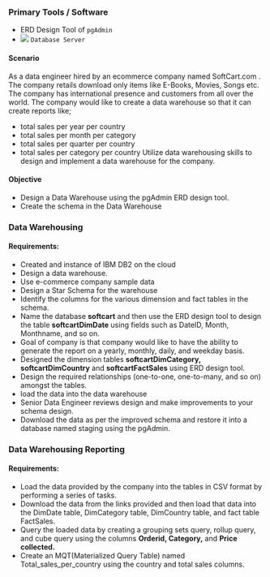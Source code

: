 ### Primary Tools / Software
- ERD Design Tool of ```pgAdmin```
- <img src="https://img.shields.io/badge/PostgreSQL-316192?style=for-the-badge&logo=postgresql&logoColor=white"> ```Database Server```

#### Scenario
As a data engineer hired by an ecommerce company named SoftCart.com . The company retails download only items like E-Books, Movies, Songs etc. The company has international presence and customers from all over the world. The company would like to create a data warehouse so that it can create reports like;

* total sales per year per country
* total sales per month per category
* total sales per quarter per country
* total sales per category per country
Utilize data warehousing skills to design and implement a data warehouse for the company.


#### Objective
- Design a Data Warehouse using the pgAdmin ERD design tool.
- Create the schema in the Data Warehouse

### Data Warehousing
#### Requirements:
- Created and instance of IBM DB2 on the cloud
- Design a data warehouse.
- Use e-commerce company sample data
- Design a Star Schema for the warehouse
- Identify the columns for the various dimension and fact tables in the schema.
- Name the database **softcart** and then use the ERD design tool to design the table **softcartDimDate** using fields such as DateID, Month, Monthname, and so on.
- Goal of company is that company would like to have the ability to generate the report on a yearly, monthly, daily, and weekday basis.
- Designed the dimension tables **softcartDimCategory, softcartDimCountry** and **softcartFactSales** using ERD design tool.
- Design the required relationships (one-to-one, one-to-many, and so on) amongst the tables.
- load the data into the data warehouse
- Senior Data Engineer reviews design and make improvements to your schema design.
- Download the data as per the improved schema and restore it into a database named staging using the pgAdmin.

### Data Warehousing Reporting
#### Requirements:
- Load the data provided by the company into the tables in CSV format by performing a series of tasks.
- Download the data from the links provided and then load that data into the DimDate table, DimCategory table, DimCountry table, and fact table FactSales.
- Query the loaded data by creating a grouping sets query, rollup query, and cube query using the columns **Orderid, Category,** and **Price collected.**
- Create an MQT(Materialized Query Table) named Total_sales_per_country using the country and total sales columns.
